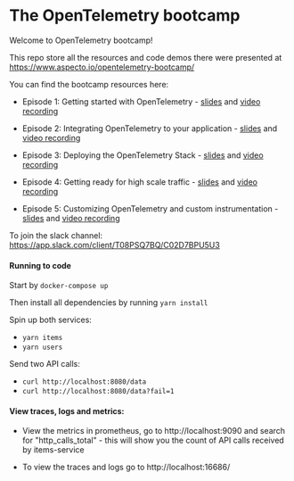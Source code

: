 # The OpenTelemetry bootcamp

Welcome to OpenTelemetry bootcamp!

This repo store all the resources and code demos there were presented at https://www.aspecto.io/opentelemetry-bootcamp/

You can find the bootcamp resources here:
 * Episode 1: Getting started with OpenTelemetry - [slides](https://docs.google.com/presentation/d/1V9ByAsZkL2PcumSb0PrFSAAnc8Yizqa4QhVNP27xlr4/edit?usp=sharing) and [video recording](https://www.youtube.com/watch?v=UEwkn0iHDzA&ab_channel=Aspecto)

* Episode 2: Integrating OpenTelemetry to your application - [slides](https://docs.google.com/presentation/d/18STZLN7xjjCjesF6IoC3aT9p7UcHIiTFAmVZWYILoKU/edit?usp=sharing) and [video recording](https://www.youtube.com/watch?v=nIWCmh0pOUM)

* Episode 3: Deploying the OpenTelemetry Stack - [slides](https://docs.google.com/presentation/d/1LbvF3uvmNXKNgCOdid5Ckttba-5fGRmAfMLoO6uC_QU/edit?usp=sharing) and [video recording](https://www.youtube.com/watch?v=L_gjG4BjvSE&ab_channel=Aspecto)

* Episode 4: Getting ready for high scale traffic - [slides](https://docs.google.com/presentation/d/17d9ElzYHwJ2o9lMfDAwGD1nNUFq00-p7BOWdYT22HcI/edit?usp=sharing) and [video recording](https://www.youtube.com/watch?v=tb6VHrihPZI&t=3291s&ab_channel=Aspecto)

* Episode 5: Customizing OpenTelemetry and custom instrumentation - [slides](https://docs.google.com/presentation/d/1pg4Vn_gO6LiIX-S0Wy-kkmXC6QNrKz3yYfFDo2XF9nw/edit?usp=sharing) and [video recording](https://www.youtube.com/watch?v=d2OtY9OX8cA&ab_channel=Aspecto)


 To join the slack channel: https://app.slack.com/client/T08PSQ7BQ/C02D7BPU5U3


 #### Running to code

 Start by `docker-compose up`

 Then install all dependencies by running `yarn install`
 
 Spin up both services:
 * `yarn items`
 * `yarn users`


Send two API calls:
* `curl http://localhost:8080/data`
* `curl http://localhost:8080/data?fail=1`

#### View traces, logs and metrics:
* View the metrics in prometheus, go to http://localhost:9090 and search for "http_calls_total" - this will show you the count of API calls received by items-service

* To view the traces and logs go to http://localhost:16686/ 